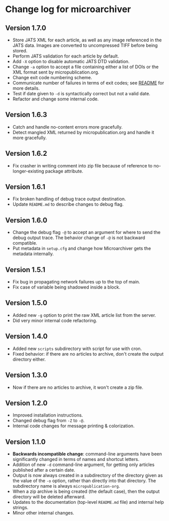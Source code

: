 Change log for microarchiver
============================

Version 1.7.0
-------------

* Store JATS XML for each article, as well as any image referenced in the JATS data. Images are converted to uncompressed TIFF before being stored.
* Perform JATS validation for each article by default.
* Add `-X` option to disable automatic JATS DTD validation.
* Change `-a` option to accept a file containing either a list of DOIs or the XML format sent by micropublication.org.
* Change exit code numbering scheme.
* Communicate number of failures in terms of exit codes; see [README](README.md) for more details.
* Test if date given to `-d` is syntactically correct but not a valid date.
* Refactor and change some internal code.


Version 1.6.3
-------------

* Catch and handle no-content errors more gracefully.
* Detect mangled XML returned by micropublication.org and handle it more gracefully.


Version 1.6.2
-------------

* Fix crasher in writing comment into zip file because of reference to no-longer-existing package attribute.


Version 1.6.1
-------------

* Fix broken handling of debug trace output destination.
* Update `README.md` to describe changes to debug flag.


Version 1.6.0
-------------

* Change the debug flag `-@` to accept an argument for where to send the debug output trace. The behavior change of `-@` is not backward compatible.
* Put metadata in `setup.cfg` and change how Microarchiver gets the metadata internally.


Version 1.5.1
-------------

* Fix bug in propagating network failures up to the top of main.
* Fix case of variable being shadowed inside a block.


Version 1.5.0
-------------

* Added new `-g` option to print the raw XML article list from the server.
* Did very minor internal code refactoring.


Version 1.4.0
-------------

* Added new `scripts` subdirectory with script for use with cron.
* Fixed behavior: if there are no articles to archive, don't create the output directory either.


Version 1.3.0
-------------

* Now if there are no articles to archive, it won't create a zip file.


Version 1.2.0
-------------

* Improved installation instructions.
* Changed debug flag from `-Z` to `-@`.
* Internal code changes for message printing & colorization.


Version 1.1.0
-------------

* **Backwards incompatible change**: command-line arguments have been significantly changed in terms of names and shortcut letters.
* Addition of new `-d` command-line argument, for getting only articles published after a certain date.
* Output is now always created in a subdirectory of the directory given as the value of the `-o` option, rather than directly into that directory. The subdirectory name is always `micropublication-org`.
* When a zip archive is being created (the default case), then the output directory will be deleted afterward.
* Updates to the documentation (top-level `README.md` file) and internal help strings.
* Minor other internal changes.
